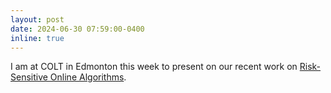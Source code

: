 ```yaml
---
layout: post
date: 2024-06-30 07:59:00-0400
inline: true
---
```


I am at COLT in Edmonton this week to present on our recent work on [Risk-Sensitive Online Algorithms](https://arxiv.org/abs/2405.09859).

